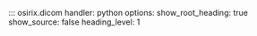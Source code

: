 ::: osirix.dicom
    handler: python
    options:
      show_root_heading: true
      show_source: false
      heading_level: 1